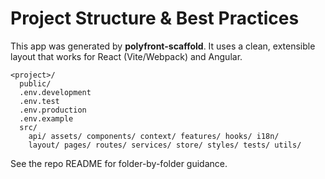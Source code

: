 # Project Structure & Best Practices

This app was generated by **polyfront-scaffold**. It uses a clean, extensible layout that works for React (Vite/Webpack) and Angular.

```
<project>/
  public/
  .env.development
  .env.test
  .env.production
  .env.example
  src/
    api/ assets/ components/ context/ features/ hooks/ i18n/
    layout/ pages/ routes/ services/ store/ styles/ tests/ utils/
```

See the repo README for folder-by-folder guidance.
